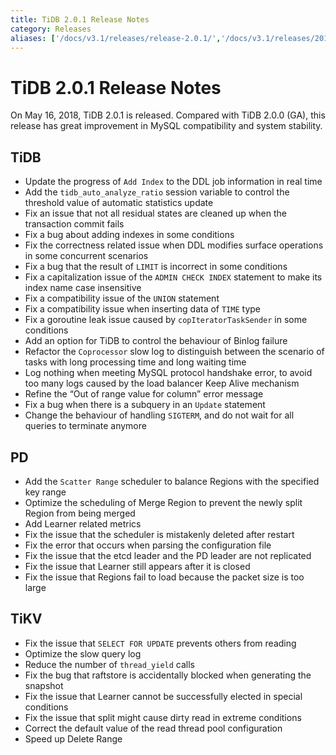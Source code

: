 ```yaml
---
title: TiDB 2.0.1 Release Notes
category: Releases
aliases: ['/docs/v3.1/releases/release-2.0.1/','/docs/v3.1/releases/201/']
---
```


# TiDB 2.0.1 Release Notes

On May 16, 2018, TiDB 2.0.1 is released. Compared with TiDB 2.0.0 (GA), this release has great improvement in MySQL compatibility and system stability.

## TiDB

- Update the progress of `Add Index` to the DDL job information in real time
- Add the `tidb_auto_analyze_ratio` session variable to control the threshold value of automatic statistics update
- Fix an issue that not all residual states are cleaned up when the transaction commit fails
- Fix a bug about adding indexes in some conditions
- Fix the correctness related issue when DDL modifies surface operations in some concurrent scenarios
- Fix a bug that the result of `LIMIT` is incorrect in some conditions
- Fix a capitalization issue of the `ADMIN CHECK INDEX` statement to make its index name case insensitive
- Fix a compatibility issue of the `UNION` statement
- Fix a compatibility issue when inserting data of `TIME` type
- Fix a goroutine leak issue caused by `copIteratorTaskSender` in some conditions
- Add an option for TiDB to control the behaviour of Binlog failure
- Refactor the `Coprocessor` slow log to distinguish between the scenario of tasks with long processing time and long waiting time
- Log nothing when meeting MySQL protocol handshake error, to avoid too many logs caused by the load balancer Keep Alive mechanism
- Refine the “Out of range value for column” error message
- Fix a bug when there is a subquery in an `Update` statement
- Change the behaviour of handling `SIGTERM`, and do not wait for all queries to terminate anymore

## PD

- Add the `Scatter Range` scheduler to balance Regions with the specified key range
- Optimize the scheduling of Merge Region to prevent the newly split Region from being merged
- Add Learner related metrics
- Fix the issue that the scheduler is mistakenly deleted after restart
- Fix the error that occurs when parsing the configuration file
- Fix the issue that the etcd leader and the PD leader are not replicated
- Fix the issue that Learner still appears after it is closed
- Fix the issue that Regions fail to load because the packet size is too large

## TiKV

- Fix the issue that `SELECT FOR UPDATE` prevents others from reading
- Optimize the slow query log
- Reduce the number of `thread_yield` calls
- Fix the bug that raftstore is accidentally blocked when generating the snapshot
- Fix the issue that Learner cannot be successfully elected in special conditions
- Fix the issue that split might cause dirty read in extreme conditions
- Correct the default value of the read thread pool configuration
- Speed up Delete Range

